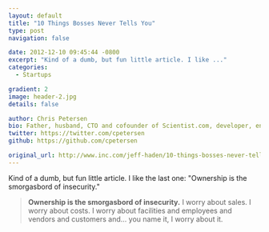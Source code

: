 ```yaml
---
layout: default
title: "10 Things Bosses Never Tells You"
type: post
navigation: false

date: 2012-12-10 09:45:44 -0800
excerpt: "Kind of a dumb, but fun little article. I like ..."
categories:
  - Startups

gradient: 2
image: header-2.jpg
details: false

author: Chris Petersen
bio: Father, husband, CTO and cofounder of Scientist.com, developer, entrepreneur and technologist.
twitter: https://twitter.com/cpetersen
github: https://github.com/cpetersen

original_url: http://www.inc.com/jeff-haden/10-things-bosses-never-tell-employees.html
---
```



Kind of a dumb, but fun little article. I like the last one: "Ownership is the smorgasbord of insecurity."

 >  __Ownership is the smorgasbord of insecurity.__ I worry about sales. I worry about costs. I worry about facilities and employees and vendors and customers and… you name it, I worry about it.

